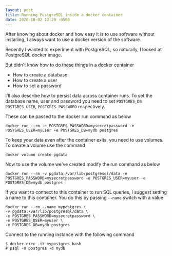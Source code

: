 ```yaml
---
layout: post
title: Running PostgreSQL inside a docker container
date: 2020-10-02 12:29 -0500
---
```

After knowing about docker and how easy it is to use software without
installing, I always want to use a docker version of the software.

Recently I wanted to experiment with PostgreSQL, so naturally, I looked at
PostgreSQL docker image.

But didn't know how to do these things in a docker container
- How to create a database
- How to create a user
- How to set a password

I'll also describe how to persist data across container runs.
To set the database name, user and password you need to set `POSTGRES_DB`
`POSTGRES_USER`, `POSTGRES_PASSWORD` respectively.

These can be passed to the docker run command as below

    docker run --rm -e POSTGRES_PASSWORD=mysecretpassword -e POSTGRES_USER=myuser -e POSTGRES_DB=mydb postgres

To keep your data even after the container exits, you need to use volumes. To create
a volume use the command

    docker volume create pgdata

Now to use the volume we've created modify the run command as below

    docker run --rm -v pgdata:/var/lib/postgresql/data -e POSTGRES_PASSWORD=mysecretpassword -e POSTGRES_USER=myuser -e POSTGRES_DB=mydb postgres

If you want to connect to this container to run SQL queries, I suggest setting a
name to this container. You do this by passing `--name` switch with a value

    docker run --rm --name mypostgres \
    -v pgdata:/var/lib/postgresql/data \
    -e POSTGRES_PASSWORD=mysecretpassword \
    -e POSTGRES_USER=myuser \
    -e POSTGRES_DB=mydb postgres

Connect to the running instance with the following command

    $ docker exec -it mypostgres bash
    # psql -U postgres -d mydb
